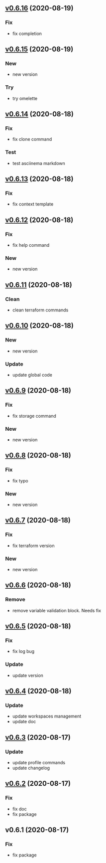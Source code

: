 
<a name="v0.6.16"></a>
## [v0.6.16](https://github.com/recarnot/awstfy_cli/compare/v0.6.15...v0.6.16) (2020-08-19)

### Fix

* fix completion


<a name="v0.6.15"></a>
## [v0.6.15](https://github.com/recarnot/awstfy_cli/compare/v0.6.14...v0.6.15) (2020-08-19)

### New

* new version

### Try

* try omelette


<a name="v0.6.14"></a>
## [v0.6.14](https://github.com/recarnot/awstfy_cli/compare/v0.6.13...v0.6.14) (2020-08-18)

### Fix

* fix clone command

### Test

* test asciinema markdown


<a name="v0.6.13"></a>
## [v0.6.13](https://github.com/recarnot/awstfy_cli/compare/v0.6.12...v0.6.13) (2020-08-18)

### Fix

* fix context template


<a name="v0.6.12"></a>
## [v0.6.12](https://github.com/recarnot/awstfy_cli/compare/v0.6.11...v0.6.12) (2020-08-18)

### Fix

* fix help command

### New

* new version


<a name="v0.6.11"></a>
## [v0.6.11](https://github.com/recarnot/awstfy_cli/compare/v0.6.10...v0.6.11) (2020-08-18)

### Clean

* clean terraform commands


<a name="v0.6.10"></a>
## [v0.6.10](https://github.com/recarnot/awstfy_cli/compare/v0.6.9...v0.6.10) (2020-08-18)

### New

* new version

### Update

* update global code


<a name="v0.6.9"></a>
## [v0.6.9](https://github.com/recarnot/awstfy_cli/compare/v0.6.8...v0.6.9) (2020-08-18)

### Fix

* fix storage command

### New

* new version


<a name="v0.6.8"></a>
## [v0.6.8](https://github.com/recarnot/awstfy_cli/compare/v0.6.7...v0.6.8) (2020-08-18)

### Fix

* fix typo

### New

* new version


<a name="v0.6.7"></a>
## [v0.6.7](https://github.com/recarnot/awstfy_cli/compare/v0.6.6...v0.6.7) (2020-08-18)

### Fix

* fix terraform version

### New

* new version


<a name="v0.6.6"></a>
## [v0.6.6](https://github.com/recarnot/awstfy_cli/compare/v0.6.5...v0.6.6) (2020-08-18)

### Remove

* remove variable validation block. Needs fix


<a name="v0.6.5"></a>
## [v0.6.5](https://github.com/recarnot/awstfy_cli/compare/v0.6.4...v0.6.5) (2020-08-18)

### Fix

* fix log bug

### Update

* update version


<a name="v0.6.4"></a>
## [v0.6.4](https://github.com/recarnot/awstfy_cli/compare/v0.6.3...v0.6.4) (2020-08-18)

### Update

* update workspaces management
* update doc


<a name="v0.6.3"></a>
## [v0.6.3](https://github.com/recarnot/awstfy_cli/compare/v0.6.2...v0.6.3) (2020-08-17)

### Update

* update profile commands
* update changelog


<a name="v0.6.2"></a>
## [v0.6.2](https://github.com/recarnot/awstfy_cli/compare/v0.6.1...v0.6.2) (2020-08-17)

### Fix

* fix doc
* fix package


<a name="v0.6.1"></a>
## v0.6.1 (2020-08-17)

### Fix

* fix package

